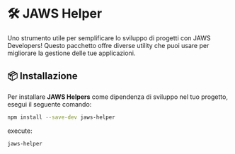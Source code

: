 # 🛠️ JAWS Helper

Uno strumento utile per semplificare lo sviluppo di progetti con JAWS Developers! Questo pacchetto offre diverse utility che puoi usare per migliorare la gestione delle tue applicazioni.

## 📦 Installazione

Per installare **JAWS Helpers** come dipendenza di sviluppo nel tuo progetto, esegui il seguente comando:

```bash
npm install --save-dev jaws-helper
```

execute:
```bash
jaws-helper
```